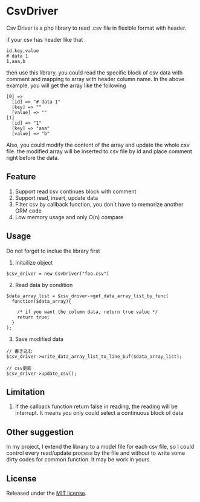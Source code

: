 # CsvDriver
Csv Driver is a php library to read .csv file in flexible format with header.

if your csv has header like that
```
id,key,value
# data 1
1,aaa,b
```
then use this library, you could read the specific block of csv data with comment and mapping to array with header column name. In the above example, you will get the array like the following
```
[0] =>
  [id] => "# data 1"
  [key] => ""
  [value] => ""
[1]
  [id] => "1"
  [key] => "aaa"
  [value] => "b"
```
Also, you could modify the content of the array and update the whole csv file. the modified array will be inserted to csv file by id and place comment right before the data.

## Feature
1. Support read csv continues block with comment
2. Support read, insert, update data
3. Filter csv by callback function, you don`t have to memorize another ORM code
4. Low memory usage and only O(n) compare

## Usage
Do not forget to inclue the library first

1. Initailize object
```
$csv_driver = new CsvDriver("foo.csv")
```

2. Read data by condition
```
$data_array_list = $csv_driver->get_data_array_list_by_func(
  function($data_array){

    /* if you want the column data, return true value */
    return true;
  }
);
```
3. Save modified data
```
// 書き込む
$csv_driver->write_data_array_list_to_line_buf($data_array_list);

// csv更新
$csv_driver->update_csv();
```
## Limitation
1. If the callback function return false in reading, the reading will be interrupt. It means you only could select a continuous block of data

## Other suggestion
In my project, I extend the library to a model file for each csv file, so I could control every read/update process by the file and without to write some dirty codes for common function. It may be work in yours.

## License
Released under the [MIT license](http://www.opensource.org/licenses/MIT).
